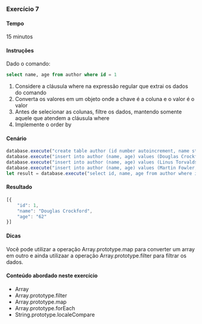 ### Exercício 7

#### Tempo
15 minutos

#### Instruções

Dado o comando:

```sql
select name, age from author where id = 1
```

1. Considere a cláusula where na expressão regular que extrai os dados do comando
2. Converta os valores em um objeto onde a chave é a coluna e o valor é o valor
3. Antes de selecionar as colunas, filtre os dados, mantendo somente aquele que atendem a cláusula where
4. Implemente o order by

#### Cenário

```javascript
database.execute("create table author (id number autoincrement, name string, age number, city string, state string, country string)");
database.execute("insert into author (name, age) values (Douglas Crockford, 62)");
database.execute("insert into author (name, age) values (Linus Torvalds, 47)");
database.execute("insert into author (name, age) values (Martin Fowler, 54)");
let result = database.execute("select id, name, age from author where id = 1");
```

#### Resultado

```javascript
[{
	"id": 1,
	"name": "Douglas Crockford",
	"age": "62"
}]
```

#### Dicas

Você pode utilizar a operação Array.prototype.map para converter um array em outro e ainda utilizaar a operação Array.prototype.filter para filtrar os dados.

#### Conteúdo abordado neste exercício

* Array
* Array.prototype.filter
* Array.prototype.map
* Array.prototype.forEach
* String.prototype.localeCompare